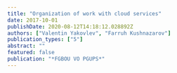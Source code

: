 ```yaml
---
title: "Organization of work with cloud services"
date: 2017-10-01
publishDate: 2020-08-12T14:18:12.028892Z
authors: ["Valentin Yakovlev", "Farruh Kushnazarov"]
publication_types: ["5"]
abstract: ""
featured: false
publication: "*FGBOU VO PGUPS*"
---
```


